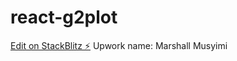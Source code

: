 # react-g2plot

[Edit on StackBlitz ⚡️](https://stackblitz.com/edit/react-r6lfbq)
Upwork name: Marshall Musyimi 